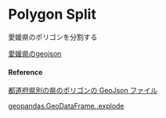 Polygon Split
===============


愛媛県のポリゴンを分割する

[愛媛県のgeojson](https://github.com/ohwada/World_Countries/blob/main/geojson/japan_prefectures/geojson/ehime.geojson)


#### Reference

[都道府県別の県のポリゴンの GeoJson ファイル](https://github.com/ohwada/World_Countries/tree/main/geojson/japan_prefectures)

[geopandas.GeoDataFrame..explode](https://geopandas.org/en/stable/docs/reference/api/geopandas.GeoDataFrame.explode.html)
